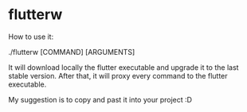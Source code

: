 # flutterw

How to use it:

./flutterw [COMMAND] [ARGUMENTS]


It will download locally the flutter executable and upgrade it to the last stable version. After that, it will proxy every command to the flutter executable.


My suggestion is to copy and past it into your project :D
